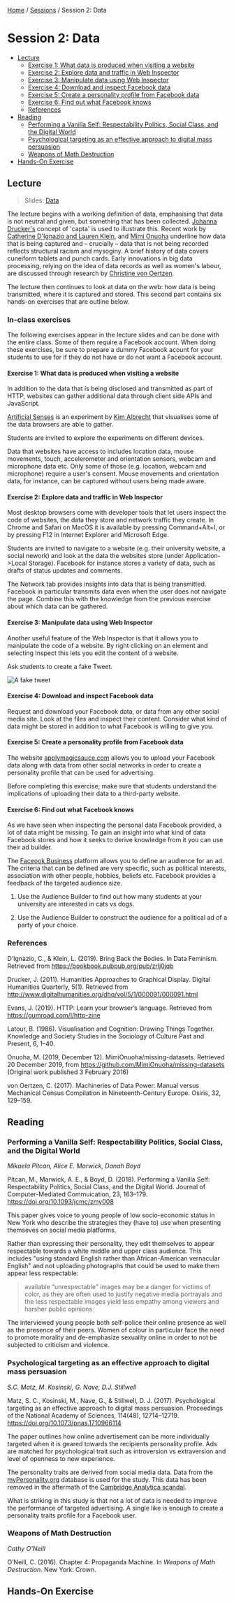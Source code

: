 [Home](../../README.md) / [Sessions](../README.md) / Session 2: Data

# Session 2: Data


* [Lecture](#lecture)
    * [Exercise 1: What data is produced when visiting a website](#exercise-1-what-data-is-produced-when-visiting-a-website)
    * [Exercise 2: Explore data and traffic in Web Inspector](#exercise-2-explore-data-and-traffic-in-web-inspector)
    * [Exercise 3: Manipulate data using Web Inspector](#exercise-3-manipulate-data-using-web-inspector)
    * [Exercise 4: Download and inspect Facebook data](#exercise-4-download-and-inspect-facebook-data)
    * [Exercise 5: Create a personality profile from Facebook data](#exercise-5-create-a-personality-profile-from-facebook-data)
    * [Exercise 6: Find out what Facebook knows](#exercise-6-find-out-what-facebook-knows)
    * [References](#references)
* [Reading](#reading)
    * [Performing a Vanilla Self: Respectability Politics, Social Class, and the Digital World](#performing-a-vanilla-self-respectability-politics-social-class-and-the-digital-world)
    * [Psychological targeting as an effective approach to digital mass persuasion](#psychological-targeting-as-an-effective-approach-to-digital-mass-persuasion)
    * [Weapons of Math Destruction](#weapons-of-math-destruction)
* [Hands-On Exercise](#hands-on-exercise)

## Lecture

> Slides: [Data](lecture/slides_data.md)

The lecture begins with a working definition of data, emphasising that data is not neutral and given, but something that has been collected. [Johanna Drucker's](http://www.digitalhumanities.org/dhq/vol/5/1/000091/000091.html) concept of 'capta' is used to illustrate this. Recent work by [Catherine D'Ignazio and Lauren Klein](https://bookbook.pubpub.org/pub/zrlj0jqb), and [Mimi Onuoha](https://github.com/MimiOnuoha/missing-datasets) underline how  data that is being captured and – crucially – data that is not being recorded reflects structural racism and mysoginy. A brief history of data covers cuneiform tablets and punch cards. Early innovations in big data processing, relying on the idea of data records as well as women's labour, are discussed through research by [Christine von Oertzen](https://www.mpiwg-berlin.mpg.de/users/coertzen).

The lecture then continues to look at data on the web: how data is being transmitted, where it is captured and stored. This second part contains six hands-on exercises that are outline below.

### In-class exercises

The following exercises appear in the lecture slides and can be done with the entire class. Some of them require a Facebook account. When doing these exercises, be sure to prepare a dummy Facebook acount for your students to use for if they do not have or do not want a Facebook account.

#### Exercise 1: What data is produced when visiting a website

In addition to the data that is being disclosed and transmitted as part of HTTP, websites can gather additional data through client side APIs and JavaScript. 

[Artificial Senses](https://artificial-senses.kimalbrecht.com) is an experiment by [Kim Albrecht](http://www.kimalbrecht.com) that visualises some of the data browsers are able to gather.

Students are invited to explore the experiments on different devices.

Data that websites have access to includes location data, mouse movements, touch, accelerometer and orientation sensors, webcam and microphone data etc. Only some of those (e.g. location, webcam and microphone) require a user's consent. Mouse movements and orientation data, for instance, can be captured without users being made aware.

#### Exercise 2: Explore data and traffic in Web Inspector

Most desktop browsers come with developer tools that let users inspect the code of websites, the data they store and network traffic they create. In Chrome and Safari on MacOS it is available by pressing Command+Alt+I, or by pressing F12 in Internet Explorer and Microsoft Edge.

Students are invited to navigate to a website (e.g. their university website, a social nework) and look at the data the websites store (under Application->Local Storage). Facebook for instance stores a variety of data, such as drafts of status updates and comments.

The Network tab provides insights into data that is being transmitted. Facebook in particular transmits data even when the user does not navigate the page. Combine this with the knowledge from the previous exercise about which data can be gathered.

#### Exercise 3: Manipulate data using Web Inspector

Another useful feature of the Web Inspector is that it allows you to manipulate the code of a website. By right clicking on an element and selecting Inspect this lets you edit the content of a website.

Ask students to create a fake Tweet.

![A fake tweet](lecture/assets/fake_tweet.jpg)


#### Exercise 4: Download and inspect Facebook data

Request and download your Facebook data, or data from any other social media site. Look at the files and inspect their content. Consider what kind of data might be stored in addition to what Facebook is willing to give you.

#### Exercise 5: Create a personality profile from Facebook data

The website [applymagicsauce.com](http://applymagicsauce.com) allows you to upload your Facebook data along with data from other social networks in order to create a personality profile that can be used for advertising.

Before completing this exercise, make sure that students understand the implications of uploading their data to a third-party website.

#### Exercise 6: Find out what Facebook knows

As we have seen when inspecting the personal data Facebook provided, a lot of data might be missing. To gain an insight into what kind of data Facebook stores and how it seeks to derive knowledge from it you can use their ad builder.

The [Faceook Business](facebook.com/business) platform allows you to define an audience for an ad. The criteria that can be defined are very specific, such as political interests, association with other people, hobbies, beliefs etc. Facebook provides a feedback of the targeted audience size.

1. Use the Audience Builder to find out how many students at your university are interested in cats vs dogs.

2. Use the Audience Builder to construct the audience for a political ad of a party of your choice.

### References

D’Ignazio, C., & Klein, L. (2019). Bring Back the Bodies. In Data Feminism. Retrieved from https://bookbook.pubpub.org/pub/zrlj0jqb

Drucker, J. (2011). Humanities Approaches to Graphical Display. Digital Humanities Quarterly, 5(1). Retrieved from http://www.digitalhumanities.org/dhq/vol/5/1/000091/000091.html

Evans, J. (2019). HTTP: Learn your browser’s language. Retrieved from https://gumroad.com/l/http-zine

Latour, B. (1986). Visualisation and Cognition: Drawing Things Together. Knowledge and Society Studies in the Sociology of Culture Past and Present, 6, 1–40.

Onuoha, M. (2019, December 12). MimiOnuoha/missing-datasets. Retrieved 20 December 2019, from https://github.com/MimiOnuoha/missing-datasets (Original work published 3 February 2016)

von Oertzen, C. (2017). Machineries of Data Power: Manual versus Mechanical Census Compilation in Nineteenth-Century Europe. Osiris, 32, 129–159.


## Reading

### Performing a Vanilla Self: Respectability Politics, Social Class, and the Digital World

_Mikaela Pitcan, Alice E. Marwick, Danah Boyd_

Pitcan, M., Marwick, A. E., & Boyd, D. (2018). Performing a Vanilla Self: Respectability Politics, Social Class, and the Digital World. Journal of Computer-Mediated Commuication, 23, 163–179. https://doi.org/10.1093/jcmc/zmy008

This paper gives voice to young people of low socio-economic status in New York who describe the strategies they (have to) use when presenting themseves on social media platforms.

Rather than expressing their personality, they edit themselves to appear respectable towards a white middle and upper class audience. This includes "using standard English rather than African-American vernacular English" and not uploading photographs that could be used to make them appear less respectable:

> available “unrespectable” images may be a danger for victims of color, as they are often used to justify negative media portrayals and the less respectable images yield less empathy among viewers and harsher public opinions

The interviewed young people both self-police their online presence as well as the presence of their peers. Women of colour in particular face the need to promote morality and de-emphasize sexuality online in order to not be subjected to criticism and violence.

### Psychological targeting as an effective approach to digital mass persuasion

_S.C. Matz, M. Kosinski, G. Nave, D.J. Stillwell_

Matz, S. C., Kosinski, M., Nave, G., & Stillwell, D. J. (2017). Psychological targeting as an effective approach to digital mass persuasion. Proceedings of the National Academy of Sciences, 114(48), 12714–12719. https://doi.org/10.1073/pnas.1710966114

The paper outlines how online advertisement can be more individually targeted when it is geared towards the recipients personality profile. Ads are matched for psychological trait such as introversion vs extraversion and level of openness to new experience.

The personality traits are derived from social media data. Data from the [myPersonality.org](http://www.mypersonality.org) database is used for the study. This data has been removed in the aftermath of the [Cambridge Analytica scandal](https://en.wikipedia.org/wiki/Facebook%E2%80%93Cambridge_Analytica_data_scandal).

What is striking in this study is that not a lot of data is needed to improve the performance of targeted advertising. A single like is enough to create a personality traits profile for a Facebook user.

### Weapons of Math Destruction

_Cathy O'Neill_

O’Neill, C. (2016). Chapter 4: Propaganda Machine. In _Weapons of Math Destruction_. New York: Crown.



## Hands-On Exercise